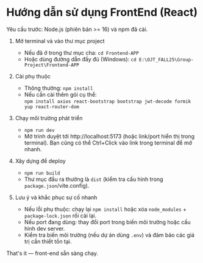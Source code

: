 # Hướng dẫn sử dụng FrontEnd (React)

Yêu cầu trước: Node.js (phiên bản >= 16) và npm đã cài.

1. Mở terminal và vào thư mục project

   - Nếu đã ở trong thư mục cha: `cd Frontend-APP`
   - Hoặc dùng đường dẫn đầy đủ (Windows): `cd E:\OJT_FALL25\Group-Project\Frontend-APP`

2. Cài phụ thuộc

   - Thông thường: `npm install`
   - Nếu cần cài thêm gói cụ thể:  
     `npm install axios react-bootstrap bootstrap jwt-decode formik yup react-router-dom`

3. Chạy môi trường phát triển

   - `npm run dev`
   - Mở trình duyệt tới http://localhost:5173 (hoặc link/port hiển thị trong terminal). Bạn cũng có thể Ctrl+Click vào link trong terminal để mở nhanh.

4. Xây dựng để deploy

   - `npm run build`
   - Thư mục đầu ra thường là `dist` (kiểm tra cấu hình trong `package.json`/vite.config).

5. Lưu ý và khắc phục sự cố nhanh
   - Nếu lỗi phụ thuộc: chạy lại `npm install` hoặc xóa `node_modules` + `package-lock.json` rồi cài lại.
   - Nếu port đang dùng: thay đổi port trong biến môi trường hoặc cấu hình dev server.
   - Kiểm tra biến môi trường (nếu dự án dùng `.env`) và đảm bảo các giá trị cần thiết tồn tại.

That's it — front-end sẵn sàng chạy.
